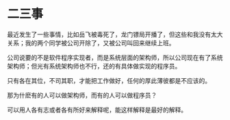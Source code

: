 # 二三事

最近发生了一些事情，比如岳飞被毒死了，龙门镖局开播了，但这些和我没有太大关系；我的两个同学被公司开除了，又被公司叫回来继续上班。

公司说要的不是软件程序实现者，而是系统层面的架构师，所以公司现在有了系统架构师；但光有系统架构师也不行，还的有具体做实现的程序员。

只有各在其位，不司其职，才能把工作做好，任何的厚此薄彼都是不应该的。

那为什麽有的人可以做架构师，而有的人可以做程序员？

可以用人各有志或者各有所好来解释呢，能这样解释是最好的解释。
